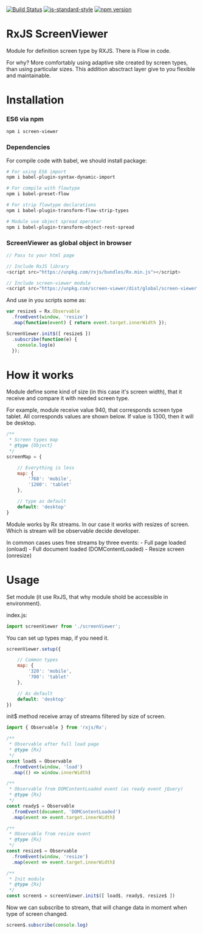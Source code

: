 [![Build Status](https://travis-ci.org/RGRU/ScreenViewer.svg?branch=master)](https://travis-ci.org/RGRU/ScreenViewer)
[![js-standard-style](https://img.shields.io/badge/code%20style-standard-brightgreen.svg)](http://standardjs.com)
[![npm version](https://badge.fury.io/js/screen-viewer.svg)](https://badge.fury.io/js/screen-viewer)

# RxJS ScreenViewer
Module for definition screen type by RXJS. There is Flow in code.

For why? More comfortably using adaptive site created by screen types, than using particular sizes. This addition absctract layer give to you flexible and maintainable.

# Installation

### ES6 via npm
```sh
npm i screen-viewer
```
### Dependencies
For compile code with babel, we should install package:
```sh
# For using ES6 import
npm i babel-plugin-syntax-dynamic-import

# For compile with flowtype
npm i babel-preset-flow

# For strip flowtype declarations
npm i babel-plugin-transform-flow-strip-types

# Module use object spread operator
npm i babel-plugin-transform-object-rest-spread
```

### ScreenViewer as global object in browser
```js
// Pass to your html page

// Include RxJS library
<script src="https://unpkg.com/rxjs/bundles/Rx.min.js"></script>

// Include screen-viewer module
<script src="https://unpkg.com/screen-viewer/dist/global/screen-viewer.min.js"></script>
```
And use in you scripts some as:
```js
var resize$ = Rx.Observable
  .fromEvent(window, 'resize')
  .map(function(event) { return event.target.innerWidth });

ScreenViewer.init$([ resize$ ])
  .subscribe(function(e) {
    console.log(e)
  });
```

# How it works
Module define some kind of size (in this case it's screen width), that it receive and compare it with needed screen type.

For example, module receive value 940, that corresponds screen type tablet. All corresponds values are shown below. If value is 1300, then it will be desktop.

```js
/**
 * Screen types map
 * @type {Object}
 */
screenMap = {

    // Everything is less
    map: {
        '768': 'mobile',
        '1280': 'tablet'
    },

    // type as default
    default: 'desktop'
}
```

Module works by Rx streams. In our case it works with resizes of screen. Which is stream will be observable decide developer.

In common cases uses free streams by three events:
    - Full page loaded (onload)
    - Full document loaded (DOMContentLoaded)
    - Resize screen (onresize)

# Usage
Set module (it use RxJS, that why module shold be accessible in environment).

index.js:

```js
import screenViewer from './screenViewer';
```

You can set up types map, if you need it.

```js
screenViewer.setup({

    // Common types
    map: {
        '320': 'mobile',
        '700': 'tablet'
    },

    // As default
    default: 'desktop'
})
```

init$ method receive array of streams filtered by size of screen.

```js
import { Observable } from 'rxjs/Rx';

/**
 * Observable after full load page
 * @type {Rx}
 */
const load$ = Observable
  .fromEvent(window, 'load')
  .map(() => window.innerWidth)

/**
 * Observable from DOMContentLoaded event (as ready event jQuery)
 * @type {Rx}
 */
const ready$ = Observable
  .fromEvent(document, 'DOMContentLoaded')
  .map(event => event.target.innerWidth)

/**
 * Observable from resize event
 * @type {Rx}
 */
const resize$ = Observable
  .fromEvent(window, 'resize')
  .map(event => event.target.innerWidth)

/**
 * Init module
 * @type {Rx}
 */
const screen$ = screenViewer.init$([ load$, ready$, resize$ ])
```

Now we can subscribe to stream, that will change data in moment when type of screen changed.

```js
screen$.subscribe(console.log)
```
